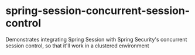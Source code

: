 # spring-session-concurrent-session-control
Demonstrates integrating Spring Session with Spring Security's concurrent session control, so that it'll work in a clustered environment
